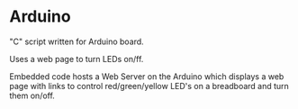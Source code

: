 # Arduino

"C" script written for Arduino board.

Uses a web page to turn LEDs on/ff.

Embedded code hosts a Web Server on the Arduino which displays a web page with links to control red/green/yellow LED's on a breadboard and turn them on/off.
